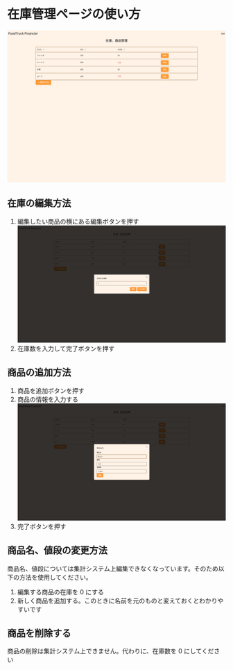 # 在庫管理ページの使い方

![1](/src/public/register/stock/1.png)

## 在庫の編集方法

1. 編集したい商品の横にある編集ボタンを押す
   ![2](/src/public/register/stock/2.png)
2. 在庫数を入力して完了ボタンを押す

## 商品の追加方法

1. 商品を追加ボタンを押す
2. 商品の情報を入力する
   ![3](/src/public/register/stock/3.png)
3. 完了ボタンを押す

## 商品名、値段の変更方法

商品名、値段については集計システム上編集できなくなっています。そのため以下の方法を使用してください。

1. 編集する商品の在庫を 0 にする
2. 新しく商品を追加する。このときに名前を元のものと変えておくとわかりやすいです

## 商品を削除する

商品の削除は集計システム上できません。代わりに、在庫数を 0 にしてください
